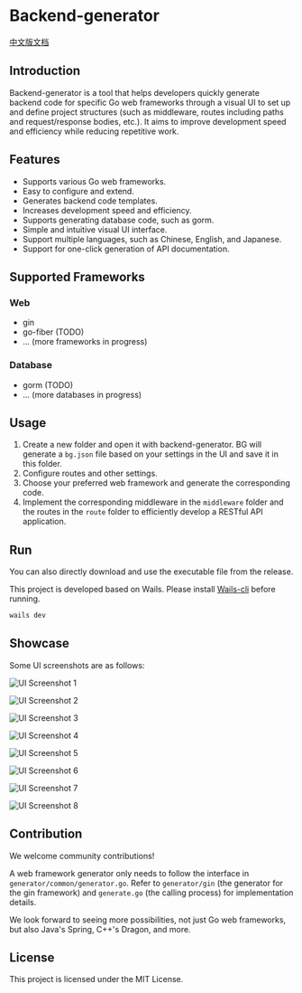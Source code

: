 # Backend-generator

[中文版文档](README_zh.md)

## Introduction

Backend-generator is a tool that helps developers quickly generate backend code for specific Go web frameworks through a visual UI to set up and define project structures (such as middleware, routes including paths and request/response bodies, etc.). It aims to improve development speed and efficiency while reducing repetitive work.

## Features

- Supports various Go web frameworks.
- Easy to configure and extend.
- Generates backend code templates.
- Increases development speed and efficiency.
- Supports generating database code, such as gorm.
- Simple and intuitive visual UI interface.
- Support multiple languages, such as Chinese, English, and Japanese.
- Support for one-click generation of API documentation.

## Supported Frameworks

### Web

- gin
- go-fiber (TODO)
- ... (more frameworks in progress)

### Database

- gorm (TODO)
- ... (more databases in progress)

## Usage

1. Create a new folder and open it with backend-generator. BG will generate a `bg.json` file based on your settings in the UI and save it in this folder.
2. Configure routes and other settings.
3. Choose your preferred web framework and generate the corresponding code.
4. Implement the corresponding middleware in the `middleware` folder and the routes in the `route` folder to efficiently develop a RESTful API application.

## Run

You can also directly download and use the executable file from the release.

This project is developed based on Wails. Please install [Wails-cli](https://wails.io/docs/gettingstarted/installation) before running.

```bash
wails dev
```

## Showcase

Some UI screenshots are as follows:

![UI Screenshot 1](image/en-1.png)

![UI Screenshot 2](image/en-2.png)

![UI Screenshot 3](image/en-3.png)

![UI Screenshot 4](image/en-4.png)

![UI Screenshot 5](image/en-5.png)

![UI Screenshot 6](image/en-6.png)

![UI Screenshot 7](image/en-7.png)

![UI Screenshot 8](image/en-8.png)

## Contribution

We welcome community contributions!

A web framework generator only needs to follow the interface in `generator/common/generator.go`. Refer to `generator/gin` (the generator for the gin framework) and `generate.go` (the calling process) for implementation details.

We look forward to seeing more possibilities, not just Go web frameworks, but also Java's Spring, C++'s Dragon, and more.

## License

This project is licensed under the MIT License.